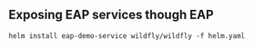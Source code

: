 ## Exposing EAP services though EAP

```shell
helm install eap-demo-service wildfly/wildfly -f helm.yaml
```
